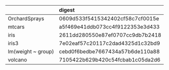 |                   |digest                           |
|:------------------|:--------------------------------|
|OrchardSprays      |0609d533f5415342402cf58c7cf0015e |
|mtcars             |a5f469e41ddb073cc4f9122353e3d433 |
|iris               |2611dd280550e87ef0707cc9db7b2418 |
|iris3              |7e02eaf57c20117c2dad4325d1c32bd9 |
|lm(weight ~ group) |cebd0f6bedbe7667434a57b6de110a88 |
|volcano            |7105422b629b420c54fcbab1c05da2d6 |
